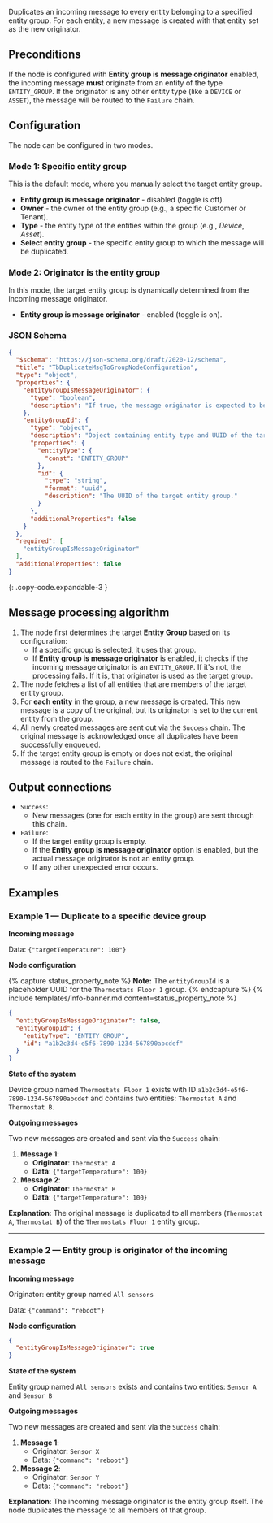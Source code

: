 Duplicates an incoming message to every entity belonging to a specified entity group. For each entity, a new message is created with that entity set as the new originator.

## Preconditions

If the node is configured with **Entity group is message originator** enabled, the incoming message **must** originate from an entity of the type `ENTITY_GROUP`. If the originator
is any other entity type (like a `DEVICE` or `ASSET`), the message will be routed to the `Failure` chain.

## Configuration

The node can be configured in two modes.

### Mode 1: Specific entity group

This is the default mode, where you manually select the target entity group.

- **Entity group is message originator** - disabled (toggle is off).
- **Owner** - the owner of the entity group (e.g., a specific Customer or Tenant).
- **Type** - the entity type of the entities within the group (e.g., *Device*, *Asset*).
- **Select entity group** - the specific entity group to which the message will be duplicated.

### Mode 2: Originator is the entity group

In this mode, the target entity group is dynamically determined from the incoming message originator.

- **Entity group is message originator** - enabled (toggle is on).

### JSON Schema

```json
{
  "$schema": "https://json-schema.org/draft/2020-12/schema",
  "title": "TbDuplicateMsgToGroupNodeConfiguration",
  "type": "object",
  "properties": {
    "entityGroupIsMessageOriginator": {
      "type": "boolean",
      "description": "If true, the message originator is expected to be the entity group. If false, a specific 'entityGroupId' must be provided."
    },
    "entityGroupId": {
      "type": "object",
      "description": "Object containing entity type and UUID of the target entity group. Required when 'entityGroupIsMessageOriginator' is false.",
      "properties": {
        "entityType": {
          "const": "ENTITY_GROUP"
        },
        "id": {
          "type": "string",
          "format": "uuid",
          "description": "The UUID of the target entity group."
        }
      },
      "additionalProperties": false
    }
  },
  "required": [
    "entityGroupIsMessageOriginator"
  ],
  "additionalProperties": false
}
```
{: .copy-code.expandable-3 }

## Message processing algorithm

1. The node first determines the target **Entity Group** based on its configuration:
    - If a specific group is selected, it uses that group.
    - If **Entity group is message originator** is enabled, it checks if the incoming message originator is an `ENTITY_GROUP`. If it's not, the processing fails. If it is, that
      originator is used as the target group.
2. The node fetches a list of all entities that are members of the target entity group.
3. For **each entity** in the group, a new message is created. This new message is a copy of the original, but its originator is set to the current entity from the group.
4. All newly created messages are sent out via the `Success` chain. The original message is acknowledged once all duplicates have been successfully enqueued.
5. If the target entity group is empty or does not exist, the original message is routed to the `Failure` chain.

## Output connections

- `Success`:
    - New messages (one for each entity in the group) are sent through this chain.
- `Failure`:
    - If the target entity group is empty.
    - If the **Entity group is message originator** option is enabled, but the actual message originator is not an entity group.
    - If any other unexpected error occurs.

## Examples

### Example 1 — Duplicate to a specific device group

**Incoming message**

Data: `{"targetTemperature": 100"}`

**Node configuration**

{% capture status_property_note %}
**Note:** The `entityGroupId` is a placeholder UUID for the `Thermostats Floor 1` group.
{% endcapture %}
{% include templates/info-banner.md content=status_property_note %}

```json
{
  "entityGroupIsMessageOriginator": false,
  "entityGroupId": {
    "entityType": "ENTITY_GROUP",
    "id": "a1b2c3d4-e5f6-7890-1234-567890abcdef"
  }
}
```

**State of the system**

Device group named `Thermostats Floor 1` exists with ID `a1b2c3d4-e5f6-7890-1234-567890abcdef` and contains two entities: `Thermostat A` and `Thermostat B`.

**Outgoing messages**

Two new messages are created and sent via the `Success` chain:

1. **Message 1**:
    - **Originator**: `Thermostat A`
    - **Data**: `{"targetTemperature": 100}`
2. **Message 2**:
    - **Originator**: `Thermostat B`
    - **Data**: `{"targetTemperature": 100}`

**Explanation**: The original message is duplicated to all members (`Thermostat A`, `Thermostat B`) of the `Thermostats Floor 1` entity group.

---

### Example 2 — Entity group is originator of the incoming message

**Incoming message**

Originator: entity group named `All sensors`

Data: `{"command": "reboot"}`

**Node configuration**

```json
{
  "entityGroupIsMessageOriginator": true
}
```

**State of the system**

Entity group named `All sensors` exists and contains two entities: `Sensor A` and `Sensor B`

**Outgoing messages**

Two new messages are created and sent via the `Success` chain:

1. **Message 1**:
    - Originator: `Sensor X`
    - Data: `{"command": "reboot"}`
2. **Message 2**:
    - Originator: `Sensor Y`
    - Data: `{"command": "reboot"}`

**Explanation**: The incoming message originator is the entity group itself. The node duplicates the message to all members of that group.
